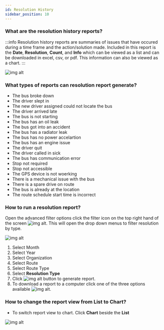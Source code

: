 ```yaml
---
id: Resolution History
sidebar_position: 10
---
```



### What are the resolution history reports?
:::info
Resolution history reports are summaries of issues that have occured during a time frame and the action/solution made. Included in this report is the **Date**, **Resolution**, **Count**, and **Info** which can be viewed as a list and can be downloaded in excel, csv, or pdf. This information can also be viewed as a chart. 
:::

![img alt](/img/reports-resolution-history.png)

### What types of reports can resolution report generate?
- The bus broke down
- The driver slept in
- The new driver assigned could not locate the bus
- The driver arrived late
- The bus is not starting
- The bus has an oil leak
- The bus got into an accident
- The bus has a radiator leak
- The bus has no power accelartion 
- The bus has an engine issue
- The driver quit 
- The driver called in sick
- The bus has communication error
- Stop not required
- Stop not accessible
- The GPS device is not woerking
- There is a mechanical issue with the bus
- There is a spare drive on route
- The bus is already at the location
- The route schedule start time is incorrect 
  

### How to run a resolution report?

Open the advanced filter options click the filter icon on the top right hand of the screen ![img alt](/img/reports-adv-filter-icon.png). This will open the drop down menus to filter resolution by type.

![img alt](/img/reports-resolution-history.png)
1. Select Month
2. Select Year 
3. Select Organization
4. Select Route
5. Select Route Type
6. Select **Resolution Type**  
7. Click ![img alt](/img/reports-search-btn.png) button to generate report.
8. To download a report to a computer click one of the three options available ![img alt](/img/reports-export-options.png).

### How to change the report view from List to Chart?
- To switch report view to chart. Click **Chart** beside the **List**

![img alt](/img/reports-resolution-history-chart.png)